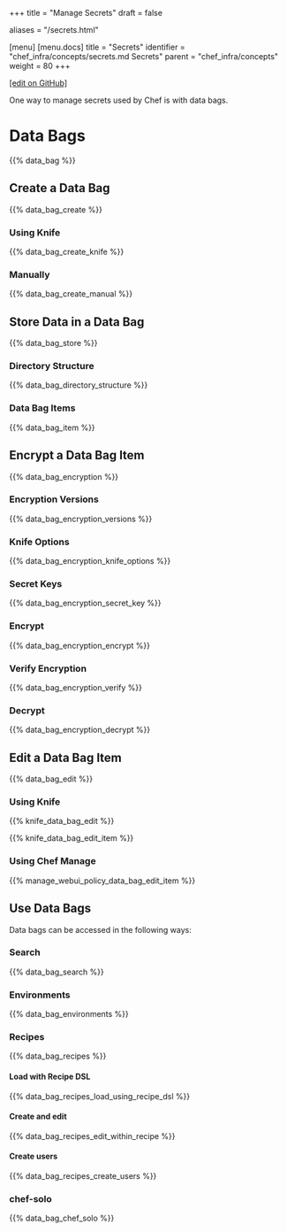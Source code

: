 +++
title = "Manage Secrets"
draft = false

aliases = "/secrets.html"

[menu]
  [menu.docs]
    title = "Secrets"
    identifier = "chef_infra/concepts/secrets.md Secrets"
    parent = "chef_infra/concepts"
    weight = 80
+++    

[\[edit on GitHub\]](https://github.com/chef/chef-web-docs/blob/master/content/secrets.md)

One way to manage secrets used by Chef is with data bags.

Data Bags
=========

{{% data_bag %}}

Create a Data Bag
-----------------

{{% data_bag_create %}}

### Using Knife

{{% data_bag_create_knife %}}

### Manually

{{% data_bag_create_manual %}}

Store Data in a Data Bag
------------------------

{{% data_bag_store %}}

### Directory Structure

{{% data_bag_directory_structure %}}

### Data Bag Items

{{% data_bag_item %}}

Encrypt a Data Bag Item
-----------------------

{{% data_bag_encryption %}}

### Encryption Versions

{{% data_bag_encryption_versions %}}

### Knife Options

{{% data_bag_encryption_knife_options %}}

### Secret Keys

{{% data_bag_encryption_secret_key %}}

### Encrypt

{{% data_bag_encryption_encrypt %}}

### Verify Encryption

{{% data_bag_encryption_verify %}}

### Decrypt

{{% data_bag_encryption_decrypt %}}

Edit a Data Bag Item
--------------------

{{% data_bag_edit %}}

### Using Knife

{{% knife_data_bag_edit %}}

{{% knife_data_bag_edit_item %}}

### Using Chef Manage

{{% manage_webui_policy_data_bag_edit_item %}}

Use Data Bags
-------------

Data bags can be accessed in the following ways:

### Search

{{% data_bag_search %}}

### Environments

{{% data_bag_environments %}}

### Recipes

{{% data_bag_recipes %}}

#### Load with Recipe DSL

{{% data_bag_recipes_load_using_recipe_dsl %}}

#### Create and edit

{{% data_bag_recipes_edit_within_recipe %}}

#### Create users

{{% data_bag_recipes_create_users %}}

### chef-solo

{{% data_bag_chef_solo %}}
